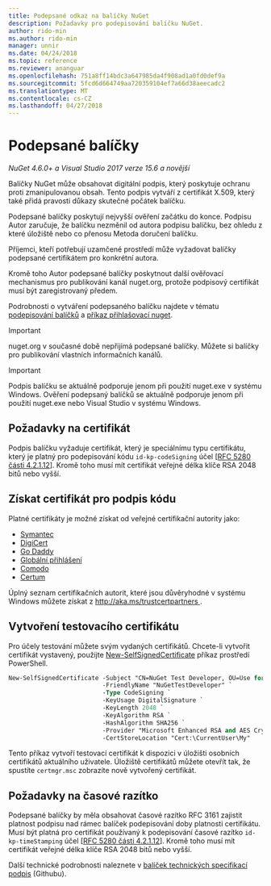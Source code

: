 ```yaml
---
title: Podepsané odkaz na balíčky NuGet
description: Požadavky pro podepisování balíčku NuGet.
author: rido-min
ms.author: rido-min
manager: unnir
ms.date: 04/24/2018
ms.topic: reference
ms.reviewer: ananguar
ms.openlocfilehash: 751a8ff14bdc3a647985da4f908ad1a0fd0def9a
ms.sourcegitcommit: 5fcd6d664749aa720359104ef7a66d38aeecadc2
ms.translationtype: MT
ms.contentlocale: cs-CZ
ms.lasthandoff: 04/27/2018
---
```

# <a name="signed-packages"></a>Podepsané balíčky

*NuGet 4.6.0+ a Visual Studio 2017 verze 15.6 a novější*

Balíčky NuGet může obsahovat digitální podpis, který poskytuje ochranu proti zmanipulovanou obsah. Tento podpis vytváří z certifikát X.509, který také přidá pravosti důkazy skutečné počátek balíčku.

Podepsané balíčky poskytují nejvyšší ověření začátku do konce. Podpisu Autor zaručuje, že balíčku nezměnil od autora podpisu balíčku, bez ohledu z které úložiště nebo co přenosu Metoda doručení balíčku.

Příjemci, kteří potřebují uzamčené prostředí může vyžadovat balíčky podepsané certifikátem pro konkrétní autora.

Kromě toho Autor podepsané balíčky poskytnout další ověřovací mechanismus pro publikování kanál nuget.org, protože podpisový certifikát musí být zaregistrovaný předem.

Podrobnosti o vytváření podepsaného balíčku najdete v tématu [podepisování balíčků](../create-packages/Sign-a-package.md) a [příkaz přihlašovací nuget](../tools/cli-ref-sign.md).

> [!Important]
> nuget.org v současné době nepřijímá podepsané balíčky. Můžete si balíčky pro publikování vlastních informačních kanálů.

> [!Important]
> Podpis balíčku se aktuálně podporuje jenom při použití nuget.exe v systému Windows. Ověření podepsaný balíčků se aktuálně podporuje jenom při použití nuget.exe nebo Visual Studio v systému Windows.

## <a name="certificate-requirements"></a>Požadavky na certifikát

Podpis balíčku vyžaduje certifikát, který je speciálnímu typu certifikátu, který je platný pro podepisování kódu `id-kp-codeSigning` účel [[RFC 5280 části 4.2.1.12](https://tools.ietf.org/html/rfc5280#section-4.2.1.12)]. Kromě toho musí mít certifikát veřejné délka klíče RSA 2048 bitů nebo vyšší.

## <a name="get-a-code-signing-certificate"></a>Získat certifikát pro podpis kódu

Platné certifikáty je možné získat od veřejné certifikační autority jako:

- [Symantec](https://trustcenter.websecurity.symantec.com/process/trust/productOptions?productType=SoftwareValidationClass3)
- [DigiCert](https://www.digicert.com/code-signing/)
- [Go Daddy](https://www.godaddy.com/web-security/code-signing-certificate)
- [Globální přihlášení](https://www.globalsign.com/en/code-signing-certificate/)
- [Comodo](https://www.comodo.com/e-commerce/code-signing/code-signing-certificate.php)
- [Certum](https://www.certum.eu/certum/cert,offer_en_open_source_cs.xml) 

Úplný seznam certifikačních autorit, které jsou důvěryhodné v systému Windows můžete získat z [ http://aka.ms/trustcertpartners ](http://aka.ms/trustcertpartners).

## <a name="create-a-test-certificate"></a>Vytvoření testovacího certifikátu

Pro účely testování můžete svým vydaných certifikátů. Chcete-li vytvořit certifikát vystavený, použijte [New-SelfSignedCertificate](https://docs.microsoft.com/en-us/powershell/module/pkiclient/new-selfsignedcertificate) příkaz prostředí PowerShell.

```ps
New-SelfSignedCertificate -Subject "CN=NuGet Test Developer, OU=Use for testing purposes ONLY" `
                          -FriendlyName "NuGetTestDeveloper" `
                          -Type CodeSigning `
                          -KeyUsage DigitalSignature `
                          -KeyLength 2048 `
                          -KeyAlgorithm RSA `
                          -HashAlgorithm SHA256 `
                          -Provider "Microsoft Enhanced RSA and AES Cryptographic Provider" `
                          -CertStoreLocation "Cert:\CurrentUser\My" 
```

Tento příkaz vytvoří testovací certifikát k dispozici v úložišti osobních certifikátů aktuálního uživatele. Úložiště certifikátů můžete otevřít tak, že spustíte `certmgr.msc` zobrazíte nově vytvořený certifikát.

## <a name="timestamp-requirements"></a>Požadavky na časové razítko

Podepsané balíčky by měla obsahovat časové razítko RFC 3161 zajistit platnost podpisu nad rámec balíček podepisování doby platnosti certifikátu. Musí být platná pro certifikát používaný k podepisování časové razítko `id-kp-timeStamping` účel [[RFC 5280 části 4.2.1.12](https://tools.ietf.org/html/rfc5280#section-4.2.1.12)]. Kromě toho musí mít certifikát veřejné délka klíče RSA 2048 bitů nebo vyšší.

Další technické podrobnosti naleznete v [balíček technických specifikací podpis](https://github.com/NuGet/Home/wiki/Package-Signatures-Technical-Details) (Githubu).
